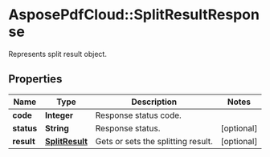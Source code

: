 ﻿# AsposePdfCloud::SplitResultResponse
Represents split result object.

## Properties
Name | Type | Description | Notes
------------ | ------------- | ------------- | -------------
**code** | **Integer** | Response status code. | 
**status** | **String** | Response status. | [optional] 
**result** | [**SplitResult**](SplitResult.md) | Gets or sets the splitting result. | [optional] 


